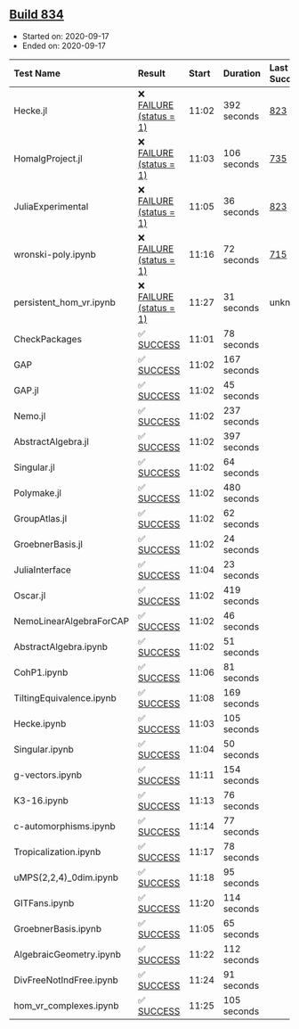 ## [Build 834](https://oscarci.mathematik.uni-kl.de/job/oscar-stable/834/)

* Started on: 2020-09-17
* Ended on: 2020-09-17

| Test Name    | Result | Start | Duration | Last Success | First Failure |
|:-------------|:-------|:------|:---------|:-------------|:--------------|
| Hecke.jl | ❌ [FAILURE (status = 1)](https://oscarci.mathematik.uni-kl.de/job/oscar-stable/834/artifact/logs/build-834/Hecke.jl.log) | 11:02 | 392 seconds | [823](https://oscarci.mathematik.uni-kl.de/job/oscar-stable/823/) | [824](https://oscarci.mathematik.uni-kl.de/job/oscar-stable/824/) |
| HomalgProject.jl | ❌ [FAILURE (status = 1)](https://oscarci.mathematik.uni-kl.de/job/oscar-stable/834/artifact/logs/build-834/HomalgProject.jl.log) | 11:03 | 106 seconds | [735](https://oscarci.mathematik.uni-kl.de/job/oscar-stable/735/) | [736](https://oscarci.mathematik.uni-kl.de/job/oscar-stable/736/) |
| JuliaExperimental | ❌ [FAILURE (status = 1)](https://oscarci.mathematik.uni-kl.de/job/oscar-stable/834/artifact/logs/build-834/JuliaExperimental.log) | 11:05 | 36 seconds | [823](https://oscarci.mathematik.uni-kl.de/job/oscar-stable/823/) | [824](https://oscarci.mathematik.uni-kl.de/job/oscar-stable/824/) |
| wronski-poly.ipynb | ❌ [FAILURE (status = 1)](https://oscarci.mathematik.uni-kl.de/job/oscar-stable/834/artifact/logs/build-834/wronski-poly.ipynb.log) | 11:16 | 72 seconds | [715](https://oscarci.mathematik.uni-kl.de/job/oscar-stable/715/) | [716](https://oscarci.mathematik.uni-kl.de/job/oscar-stable/716/) |
| persistent_hom_vr.ipynb | ❌ [FAILURE (status = 1)](https://oscarci.mathematik.uni-kl.de/job/oscar-stable/834/artifact/logs/build-834/persistent_hom_vr.ipynb.log) | 11:27 | 31 seconds | unknown | unknown |
| CheckPackages | ✅ [SUCCESS](https://oscarci.mathematik.uni-kl.de/job/oscar-stable/834/artifact/logs/build-834/CheckPackages.log) | 11:01 | 78 seconds |  |  |
| GAP | ✅ [SUCCESS](https://oscarci.mathematik.uni-kl.de/job/oscar-stable/834/artifact/logs/build-834/GAP.log) | 11:02 | 167 seconds |  |  |
| GAP.jl | ✅ [SUCCESS](https://oscarci.mathematik.uni-kl.de/job/oscar-stable/834/artifact/logs/build-834/GAP.jl.log) | 11:02 | 45 seconds |  |  |
| Nemo.jl | ✅ [SUCCESS](https://oscarci.mathematik.uni-kl.de/job/oscar-stable/834/artifact/logs/build-834/Nemo.jl.log) | 11:02 | 237 seconds |  |  |
| AbstractAlgebra.jl | ✅ [SUCCESS](https://oscarci.mathematik.uni-kl.de/job/oscar-stable/834/artifact/logs/build-834/AbstractAlgebra.jl.log) | 11:02 | 397 seconds |  |  |
| Singular.jl | ✅ [SUCCESS](https://oscarci.mathematik.uni-kl.de/job/oscar-stable/834/artifact/logs/build-834/Singular.jl.log) | 11:02 | 64 seconds |  |  |
| Polymake.jl | ✅ [SUCCESS](https://oscarci.mathematik.uni-kl.de/job/oscar-stable/834/artifact/logs/build-834/Polymake.jl.log) | 11:02 | 480 seconds |  |  |
| GroupAtlas.jl | ✅ [SUCCESS](https://oscarci.mathematik.uni-kl.de/job/oscar-stable/834/artifact/logs/build-834/GroupAtlas.jl.log) | 11:02 | 62 seconds |  |  |
| GroebnerBasis.jl | ✅ [SUCCESS](https://oscarci.mathematik.uni-kl.de/job/oscar-stable/834/artifact/logs/build-834/GroebnerBasis.jl.log) | 11:02 | 24 seconds |  |  |
| JuliaInterface | ✅ [SUCCESS](https://oscarci.mathematik.uni-kl.de/job/oscar-stable/834/artifact/logs/build-834/JuliaInterface.log) | 11:04 | 23 seconds |  |  |
| Oscar.jl | ✅ [SUCCESS](https://oscarci.mathematik.uni-kl.de/job/oscar-stable/834/artifact/logs/build-834/Oscar.jl.log) | 11:02 | 419 seconds |  |  |
| NemoLinearAlgebraForCAP | ✅ [SUCCESS](https://oscarci.mathematik.uni-kl.de/job/oscar-stable/834/artifact/logs/build-834/NemoLinearAlgebraForCAP.log) | 11:02 | 46 seconds |  |  |
| AbstractAlgebra.ipynb | ✅ [SUCCESS](https://oscarci.mathematik.uni-kl.de/job/oscar-stable/834/artifact/logs/build-834/AbstractAlgebra.ipynb.log) | 11:02 | 51 seconds |  |  |
| CohP1.ipynb | ✅ [SUCCESS](https://oscarci.mathematik.uni-kl.de/job/oscar-stable/834/artifact/logs/build-834/CohP1.ipynb.log) | 11:06 | 81 seconds |  |  |
| TiltingEquivalence.ipynb | ✅ [SUCCESS](https://oscarci.mathematik.uni-kl.de/job/oscar-stable/834/artifact/logs/build-834/TiltingEquivalence.ipynb.log) | 11:08 | 169 seconds |  |  |
| Hecke.ipynb | ✅ [SUCCESS](https://oscarci.mathematik.uni-kl.de/job/oscar-stable/834/artifact/logs/build-834/Hecke.ipynb.log) | 11:03 | 105 seconds |  |  |
| Singular.ipynb | ✅ [SUCCESS](https://oscarci.mathematik.uni-kl.de/job/oscar-stable/834/artifact/logs/build-834/Singular.ipynb.log) | 11:04 | 50 seconds |  |  |
| g-vectors.ipynb | ✅ [SUCCESS](https://oscarci.mathematik.uni-kl.de/job/oscar-stable/834/artifact/logs/build-834/g-vectors.ipynb.log) | 11:11 | 154 seconds |  |  |
| K3-16.ipynb | ✅ [SUCCESS](https://oscarci.mathematik.uni-kl.de/job/oscar-stable/834/artifact/logs/build-834/K3-16.ipynb.log) | 11:13 | 76 seconds |  |  |
| c-automorphisms.ipynb | ✅ [SUCCESS](https://oscarci.mathematik.uni-kl.de/job/oscar-stable/834/artifact/logs/build-834/c-automorphisms.ipynb.log) | 11:14 | 77 seconds |  |  |
| Tropicalization.ipynb | ✅ [SUCCESS](https://oscarci.mathematik.uni-kl.de/job/oscar-stable/834/artifact/logs/build-834/Tropicalization.ipynb.log) | 11:17 | 78 seconds |  |  |
| uMPS(2,2,4)_0dim.ipynb | ✅ [SUCCESS](https://oscarci.mathematik.uni-kl.de/job/oscar-stable/834/artifact/logs/build-834/uMPS-2-2-4-_0dim.ipynb.log) | 11:18 | 95 seconds |  |  |
| GITFans.ipynb | ✅ [SUCCESS](https://oscarci.mathematik.uni-kl.de/job/oscar-stable/834/artifact/logs/build-834/GITFans.ipynb.log) | 11:20 | 114 seconds |  |  |
| GroebnerBasis.ipynb | ✅ [SUCCESS](https://oscarci.mathematik.uni-kl.de/job/oscar-stable/834/artifact/logs/build-834/GroebnerBasis.ipynb.log) | 11:05 | 65 seconds |  |  |
| AlgebraicGeometry.ipynb | ✅ [SUCCESS](https://oscarci.mathematik.uni-kl.de/job/oscar-stable/834/artifact/logs/build-834/AlgebraicGeometry.ipynb.log) | 11:22 | 112 seconds |  |  |
| DivFreeNotIndFree.ipynb | ✅ [SUCCESS](https://oscarci.mathematik.uni-kl.de/job/oscar-stable/834/artifact/logs/build-834/DivFreeNotIndFree.ipynb.log) | 11:24 | 91 seconds |  |  |
| hom_vr_complexes.ipynb | ✅ [SUCCESS](https://oscarci.mathematik.uni-kl.de/job/oscar-stable/834/artifact/logs/build-834/hom_vr_complexes.ipynb.log) | 11:25 | 105 seconds |  |  |
